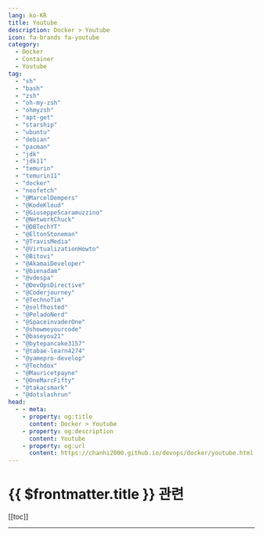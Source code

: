 ```yaml
---
lang: ko-KR
title: Youtube
description: Docker > Youtube
icon: fa-brands fa-youtube
category:
  - Docker
  - Container
  - Youtube
tag: 
  - "sh"
  - "bash"
  - "zsh"
  - "oh-my-zsh"
  - "ohmyzsh"
  - "apt-get"
  - "starship"
  - "ubuntu"
  - "debian"
  - "pacman"
  - "jdk"
  - "jdk11"
  - "temurin"
  - "temurin11"
  - "docker"
  - "neofetch"
  - "@MarcelDempers"
  - "@KodeKloud"
  - "@GiuseppeScaramuzzino"
  - "@NetworkChuck"
  - "@DBTechYT"
  - "@EltonStoneman"
  - "@TravisMedia"
  - "@VirtualizationHowto"
  - "@Bitovi"
  - "@AkamaiDeveloper"
  - "@bienadam"
  - "@vdespa"
  - "@DevOpsDirective"
  - "@Coderjourney"
  - "@TechnoTim"
  - "@selfhosted"
  - "@PeladoNerd"
  - "@SpaceinvaderOne"
  - "@showmeyourcode"
  - "@baseyou21"
  - "@bytepancake3157"
  - "@tabae-learn4274"
  - "@yamepro-develop"
  - "@Techdox"
  - "@Mauricetpayne"
  - "@OneMarcFifty"
  - "@takacsmark"
  - "@dotslashrun"
head:
  - - meta:
    - property: og:title
      content: Docker > Youtube
    - property: og:description
      content: Youtube
    - property: og:url
      content: https://chanhi2000.github.io/devops/docker/youtube.html
---
```


# {{ $frontmatter.title }} 관련

[[toc]]

---

<MyYouTubeItems jsonName="yu-MarcelDempers" /><!-- That DevOps Guy -->
<MyYouTubeItems jsonName="yu-KodeKloud" /><!-- KodeKloud -->
<MyYouTubeItems jsonName="yu-GiuseppeScaramuzzino" /><!-- Giuseppe Scaramuzzino -->
<MyYouTubeItems jsonName="yu-NetworkChuck" /><!-- NetworkChuck -->
<MyYouTubeItems jsonName="yu-DBTechYT" /><!-- DB Tech -->
<MyYouTubeItems jsonName="yu-EltonStoneman" /><!-- Elton Stoneman -->
<MyYouTubeItems jsonName="yu-TravisMedia" /><!-- Travis Media -->
<MyYouTubeItems jsonName="yu-VirtualizationHowto" /><!-- VirtualizationHowto -->
<MyYouTubeItems jsonName="yu-Bitovi" /><!-- Bitovi -->
<MyYouTubeItems jsonName="yu-AkamaiDeveloper" /><!-- Akamai Developer -->
<MyYouTubeItems jsonName="yu-bienadam" /><!-- Adam Bien -->
<MyYouTubeItems jsonName="yu-vdespa" /><!-- Valentin Despa -->
<MyYouTubeItems jsonName="yu-DevOpsDirective" /><!-- DevOps Directive -->
<MyYouTubeItems jsonName="yu-Coderjourney" /><!-- CoderJourney -->
<MyYouTubeItems jsonName="yu-TechnoTim" /><!-- Techno T -->
<MyYouTubeItems jsonName="yu-selfhosted" /><!-- Noted -->
<MyYouTubeItems jsonName="yu-PeladoNerd" /><!-- Pelado Nerd -->
<MyYouTubeItems jsonName="yu-SpaceinvaderOne" /><!-- Spaceinvader One -->
<MyYouTubeItems jsonName="yu-showmeyourcode" /><!-- ShowMeYourCode! -->
<MyYouTubeItems jsonName="yu-baseyou21" /><!-- [50대 컴쟁이] baseyou21 -->
<MyYouTubeItems jsonName="yu-bytepancake3157" /><!-- Byte Pancake -->
<MyYouTubeItems jsonName="yu-tabae-learn4274" /><!-- TTABAE-LEARN -->
<MyYouTubeItems jsonName="yu-yamepro-develop" /><!-- 야매플머 작업실 -->
<MyYouTubeItems jsonName="yu-Techdox" /><!-- Techdox -->
<MyYouTubeItems jsonName="yu-Mauricetpayne" /><!-- MoToots -->
<MyYouTubeItems jsonName="yu-OneMarcFifty" /><!-- OneMarcFifty -->
<MyYouTubeItems jsonName="yu-takacsmark" /><!-- takacsmark -->
<MyYouTubeItems jsonName="yu-dotslashrun" /><!-- dotslashrun -->
<MyYouTubeItems jsonName="yu-Jims-Garage" /><!-- Jim's Garage -->
<MyYouTubeItems jsonName="yu-KyounRrock" /><!-- Kyeongrok Kim -->
<MyYouTubeItems jsonName="yu-anthonygg_" /><!-- Anthony GG -->
<MyYouTubeItems jsonName="yu-bobbyiliev_" /><!-- Bobby Iliev -->
<MyYouTubeItems jsonName="yu-hobbyMett" /><!-- 코딩하는오후 -->
<MyYouTubeItems jsonName="yu-xpressengine7822" /><!-- XpressEngine -->
<MyYouTubeItems jsonName="yu-quentinsf" /><!-- Quentin Stafford-Fraser -->
<MyYouTubeItems jsonName="yu-eddiezane" /><!-- Eddie Zaneski -->
<MyYouTubeItems jsonName="yu-djismgaming2116" /><!-- djismGAMING -->
<MyYouTubeItems jsonName="yu-DerickBailey" /><!-- River Lynn Bailey -->
<MyYouTubeItems jsonName="yu-testhivemanchester5873" /><!-- Test Hive Manchester -->
<MyYouTubeItems jsonName="yu-SeekerLabs" /><!-- Seeker Labs -->
<MyYouTubeItems jsonName="yu-christianlempa" /><!-- Christian Lempa -->
<MyYouTubeItems jsonName="yu-NickJanetakis" /><!-- Nick Janetakis -->
<MyYouTubeItems jsonName="yu-shellfolder" /><!-- 쉘폴더 ShellFolder -->
<MyYouTubeItems jsonName="yu-micoding" /><!-- 몰입코딩 아카이브 -->
<MyYouTubeItems jsonName="yu-javascriptmastery" /><!-- JavaScript Mastery -->
<MyYouTubeItems jsonName="yu-ByteGrad" /><!-- ByteGrad -->
<MyYouTubeItems jsonName="yu-user-jc7ek9jk3l" /><!-- 차태진 -->
<MyYouTubeItems jsonName="yu-user-mg8kt9go7z" /><!-- 모던애자일팀 -->
<MyYouTubeItems jsonName="yu-ByteMonk" /><!-- ByteMonk -->
<MyYouTubeItems jsonName="yu-cloudchamp" /><!-- Cloud Champ -->
<MyYouTubeItems jsonName="yu-IndianCoders" /><!-- Indian Coders -->
<MyYouTubeItems jsonName="yu-GaryExplains" /><!-- Gary Explains -->
<MyYouTubeItems jsonName="yu-BrooksBuilds" /><!-- Brooks Builds -->
<MyYouTubeItems jsonName="yu-theurbanpenguin" /><!-- theurbanpenguin -->
<MyYouTubeItems jsonName="yu-DanielPersson" /><!-- Daniel Persson -->
<MyYouTubeItems jsonName="yu-i12bretro" /><!-- i12bretro -->
<MyYouTubeItems jsonName="yu-x.kernel" /><!-- xKernel -->
<MyYouTubeItems jsonName="yu-mCoding" /><!-- mCoding -->
<MyYouTubeItems jsonName="yu-parttimelarry" /><!-- Part Time Larry -->
<MyYouTubeItems jsonName="yu-brianmmdev" /><!-- Brian Morrison -->
<MyYouTubeItems jsonName="yu-devtoolsfm" /><!-- devtools-fm -->

<TagLinks />